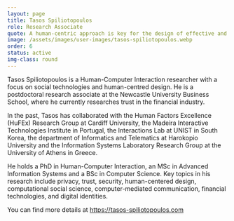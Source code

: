 ```yaml
---
layout: page
title: Tasos Spiliotopoulos
role: Research Associate
quote: A human-centric approach is key for the design of effective and socially responsible technological systems.
image: /assets/images/user-images/tasos-spiliotopoulos.webp
order: 6
status: active
img-class: round
---
```

Tasos Spiliotopoulos is a Human-Computer Interaction researcher with a focus on social technologies and human-centred 
design. He is a postdoctoral research associate at the Newcastle University Business School, where he currently 
researches trust in the financial industry. 

In the past, Tasos has collaborated with the Human Factors Excellence (HuFEx) Research Group at Cardiff University, the
Madeira Interactive Technologies Institute in Portugal, the Interactions Lab at UNIST in South Korea, the department of 
Informatics and Telematics at Harokopio University and the Information Systems Laboratory Research Group at the 
University of Athens in Greece. 

He holds a PhD in Human-Computer Interaction, an MSc in Advanced Information Systems and a BSc in Computer Science. 
Key topics in his research include privacy, trust, security, human-centered design, computational social science, computer-mediated communication, financial technologies, and digital identities.

You can find more details at https://tasos-spiliotopoulos.com